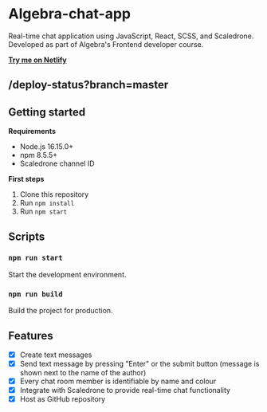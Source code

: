 # Algebra-chat-app

Real-time chat application using JavaScript, React, SCSS, and Scaledrone.
Developed as part of Algebra's Frontend developer course.

[**Try me on Netlify**](https://jbalog8-chat-app.netlify.app/)

/deploy-status?branch=master
---

## Getting started

**Requirements**

- Node.js 16.15.0+
- npm 8.5.5+
- Scaledrone channel ID

**First steps**

1. Clone this repository
2. Run `npm install`
3. Run `npm start`

## Scripts

### `npm run start`

Start the development environment.

### `npm run build`

Build the project for production.

## Features

- [x] Create text messages
- [x] Send text message by pressing "Enter" or the submit button (message is shown next to the name of the author)
- [x] Every chat room member is identifiable by name and colour
- [x] Integrate with Scaledrone to provide real-time chat functionality
- [x] Host as GitHub repository
